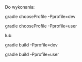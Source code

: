 Do wykonania:

gradle chooseProfile -Pprofile=dev

gradle chooseProfile -Pprofile=user

lub:

gradle build -Pprofile=dev

gradle build -Pprofile=user
